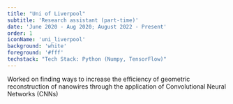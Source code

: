 ```yaml
---
title: "Uni of Liverpool"
subtitle: 'Research assistant (part-time)'
date: 'June 2020 - Aug 2020; August 2022 - Present'
order: 1
iconName: 'uni_liverpool'
background: 'white'
foreground: '#fff'
techstack: "Tech Stack: Python (Numpy, TensorFlow)"
---
```


Worked on finding ways to increase the efficiency of geometric reconstruction of nanowires through the application of Convolutional Neural Networks (CNNs)